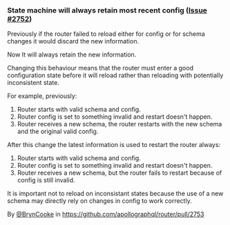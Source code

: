 ### State machine will always retain most recent config ([Issue #2752](https://github.com/apollographql/router/issues/2752))

Previously if the router failed to reload either for config or for schema changes it would discard the new information.

Now It will always retain the new information.

Changing this behaviour means that the router must enter a good configuration state before it will reload rather than reloading with potentially inconsistent state.

For example, previously:

1. Router starts with valid schema and config.
2. Router config is set to something invalid and restart doesn't happen. 
3. Router receives a new schema, the router restarts with the new schema and the original valid config.

After this change the latest information is used to restart the router always:

1. Router starts with valid schema and config.
2. Router config is set to something invalid and restart doesn't happen. 
3. Router receives a new schema, but the router fails to restart because of config is still invalid.

It is important not to reload on inconsistant states because the use of a new schema may directly rely on changes in config to work correctly.

By [@BrynCooke](https://github.com/BrynCooke) in https://github.com/apollographql/router/pull/2753
